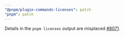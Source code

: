 ```yaml
---
"@pnpm/plugin-commands-licenses": patch
"pnpm": patch
---
```


Details in the `pnpm licenses` output are misplaced [#8071](https://github.com/pnpm/pnpm/pull/8071).
